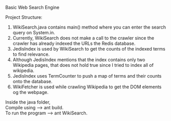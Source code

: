 Basic Web Search Engine  

Project Structure:  
1. WikiSearch.java contains main() method where you can enter the search query on System.in.
2. Currently, WikiSearch does not make a call to the crawler since the crawler has already indexed the URLs the Redis database.
3. JedisIndex is used by WikiSearch to get the counts of the indexed terms to find relevance.
4. Although JedisIndex mentions that the index contains only two Wikipedia pages, that does not hold true since I tried to index all 	   of wikipedia.
5. JedisIndex uses TermCounter to push a map of terms and their counts onto the database.
6. WikiFetcher is used while crawling Wikipedia to get the DOM elements og the webpage.  

Inside the java folder,  
Compile using --> ant build.  
To run the program --> ant WikiSearch.  

